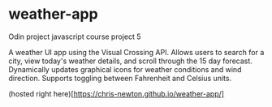 # weather-app
Odin project javascript course project 5

A weather UI app using the Visual Crossing API. Allows users to search for a city, 
view today's weather details, and scroll through the 15 day forecast. Dynamically updates
graphical icons for weather conditions and wind direction. Supports toggling between 
Fahrenheit and Celsius units.

(hosted right here)[https://chris-newton.github.io/weather-app/]
